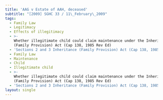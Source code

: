 ```yaml
---
title: 'AAG v Estate of AAH, deceased'
subtitle: "[2009] SGHC 33 / 11\_February\_2009"
tags:
  - Family Law
  - Legitimacy
  - Effects of illegitimacy
  - >-
    Whether illegitimate child could claim maintenance under the Inheritance
    (Family Provision) Act (Cap 138, 1985 Rev Ed)
  - 'Sections 2 and 3 Inheritance (Family Provision) Act (Cap 138, 1985 Rev Ed)'
  - Family Law
  - Maintenance
  - Child
  - Illegitimate child
  - >-
    Whether illegitimate child could claim maintenance under the Inheritance
    (Family Provision) Act (Cap 138, 1985 Rev Ed)
  - 'Sections 2 and 3 Inheritance (Family Provision) Act (Cap 138, 1985 Rev Ed)'
layout: single
---
```


